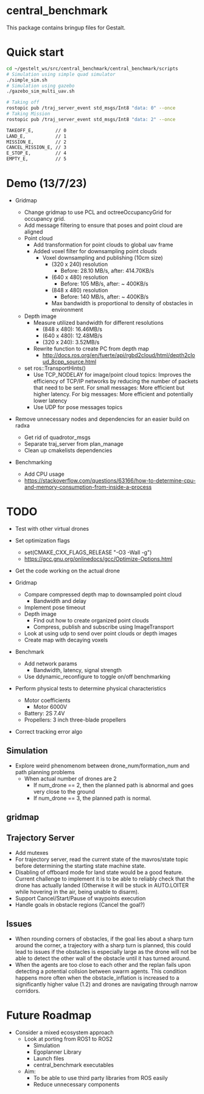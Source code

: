# central_benchmark
This package contains bringup files for Gestalt.

# Quick start
```bash
cd ~/gestelt_ws/src/central_benchmark/central_benchmark/scripts
# Simulation using simple quad simulator
./simple_sim.sh
# Simulation using gazebo
./gazebo_sim_multi_uav.sh
```

```bash
# Taking off
rostopic pub /traj_server_event std_msgs/Int8 "data: 0" --once
# Taking Mission
rostopic pub /traj_server_event std_msgs/Int8 "data: 2" --once

TAKEOFF_E,        // 0
LAND_E,           // 1
MISSION_E,        // 2
CANCEL_MISSION_E, // 3
E_STOP_E,         // 4
EMPTY_E,          // 5
```

# Demo (13/7/23)
- Gridmap
    - Change gridmap to use PCL and octreeOccupancyGrid for occupancy grid.
    - Add message filtering to ensure that poses and point cloud are aligned
    - Point cloud
        - Add transformation for point clouds to global uav frame
        - Added voxel filter for downsampling point clouds
            - Voxel downsampling and publishing (10cm size)
                - (320 x 240) resolution
                    - Before: 28.10 MB/s, after: 414.70KB/s
                - (640 x 480) resolution
                    - Before: 105 MB/s, after: ~ 400KB/s
                - (848 x 480) resolution
                    - Before: 140 MB/s, after: ~ 400KB/s
                - Max bandwidth is proportional to density of obstacles in environment
    - Depth image
        - Measure utilized bandwidth for different resolutions
            - (848 x 480): 16.46MB/s 
            - (640 x 480): 12.48MB/s
            - (320 x 240): 3.52MB/s
        - Rewrite function to create PC from depth map
            - http://docs.ros.org/en/fuerte/api/rgbd2cloud/html/depth2cloud_8cpp_source.html
    - set ros::TransportHints()
        - Use TCP_NODELAY for image/point cloud topics: Improves the efficiency of TCP/IP networks by reducing the number of packets that need to be sent. For small messages: More efficient but higher latency. For big messages: More efficient and potentially lower latency
        - Use UDP for pose messages topics
    
- Remove unnecessary nodes and dependencies for an easier build on radxa
    - Get rid of quadrotor_msgs 
    - Separate traj_server from plan_manage
    - Clean up cmakelists dependencies

- Benchmarking
    - Add CPU usage
    - https://stackoverflow.com/questions/63166/how-to-determine-cpu-and-memory-consumption-from-inside-a-process

    

# TODO
- Test with other virtual drones

- Set optimization flags
    - set(CMAKE_CXX_FLAGS_RELEASE "-O3 -Wall -g")
    - https://gcc.gnu.org/onlinedocs/gcc/Optimize-Options.html

- Get the code working on the actual drone

- Gridmap
    - Compare compressed depth map to downsampled point cloud
        - Bandwidth and delay
    - Implement pose timeout
    - Depth image
        - Find out how to create organized point clouds
        - Compress, publish and subscribe using ImageTransport
    - Look at using udp to send over point clouds or depth images
    - Create map with decaying voxels

- Benchmark
    - Add network params 
        - Bandwidth, latency, signal strength
    - Use ddynamic_reconfigure to toggle on/off benchmarking

- Perform physical tests to determine physical characteristics
    - Motor coefficients
        - Motor 6000V
    - Battery: 2S 7.4V
    - Propellers: 3 inch three-blade propellers
- Correct tracking error algo

## Simulation
- Explore weird phenomenom between drone_num/formation_num and path planning problems
    - When actual number of drones are 2 
        - If num_drone == 2, then the planned path is abnormal and goes very close to the ground
        - If num_drone == 3, the planned path is normal. 

## gridmap

## Trajectory Server
- Add mutexes
- For trajectory server, read the current state of the mavros/state topic before determining the starting state machine state.
- Disabling of offboard mode for land state would be a good feature. Current challenge to implement it is to be able to reliably check that the drone has actually landed (Otherwise it will be stuck in AUTO.LOITER while hovering in the air, being unable to disarm).
- Support Cancel/Start/Pause of waypoints execution
- Handle goals in obstacle regions (Cancel the goal?)

## Issues
- When rounding corners of obstacles, if the goal lies about a sharp turn around the corner, a trajectory with a sharp turn is planned, this could lead to issues if the obstacles is especially large as the drone will not be able to detect the other wall of the obstacle until it has turned around. 
- When the agents are too close to each other and the replan fails upon detecting a potential collsion between swarm agents. This condition happens more often when the obstacle_inflation is increased to a significantly higher value (1.2) and drones are navigating through narrow corridors.

# Future Roadmap
- Consider a mixed ecosystem approach
    - Look at porting from ROS1 to ROS2
        - Simulation
        - Egoplanner Library
        - Launch files
        - central_benchmark executables
    - Aim: 
        - To be able to use third party libraries from ROS easily
        - Reduce unnecessary components
